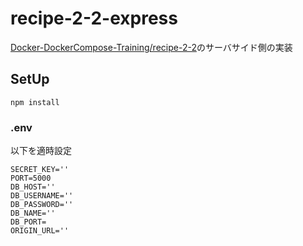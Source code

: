 # recipe-2-2-express

[Docker-DockerCompose-Training/recipe-2-2](https://github.com/hironomiu/Docker-DockerCompose-Training/tree/main/recipe-2-2)のサーバサイド側の実装

## SetUp

```
npm install
```

### .env

以下を適時設定

```
SECRET_KEY=''
PORT=5000
DB_HOST=''
DB_USERNAME=''
DB_PASSWORD=''
DB_NAME=''
DB_PORT=
ORIGIN_URL=''
```